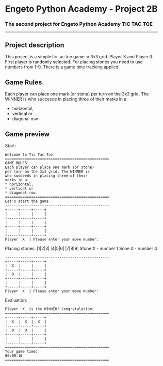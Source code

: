 # **Engeto Python Academy - Project 2B**
### The second project for Engeto Python Academy TIC TAC TOE
---
## **Project description**
This project is a simple tic tac toe game in 3x3 grid. Player X and Player 0.
First player is randomly selected.
For placing stones you need to use numbers from 1-9.
There is a game time tracking applied.
## **Game Rules**
Each player can place one mark (or stone)
per turn on the 3x3 grid. The WINNER is
who succeeds in placing three of their
marks in a:
* horizontal,
* vertical or
* diagonal row

## **Game preview**
Start:
```
Welcome to Tic Tac Toe
================================================
GAME RULES:
Each player can place one mark (or stone)
per turn on the 3x3 grid. The WINNER is
who succeeds in placing three of their
marks in a:
* horizontal,
* vertical or
* diagonal row
================================================
Let's start the game
------------------------------------------------
+-----+-----+-----+
|     |     |     |
+-----+-----+-----+
|     |     |     |
+-----+-----+-----+
|     |     |     |
+-----+-----+-----+
Player  X  | Please enter your move number:  
```
Placing stones:
|1|2|3|
|4|5|6|
|7|8|9|
Stone X - number 1
Sone 0 - number 4

```
------------------------------------------------
+-----+-----+-----+
|  X  |     |     |
+-----+-----+-----+
|  O  |     |     |
+-----+-----+-----+
|     |     |     |
+-----+-----+-----+
Player  X  | Please enter your move number: 
```
Evaluation:
```
Player  X  is the WINNER! Congratulation! 
================================================
+-----+-----+-----+
|  X  |  X  |  X  |
+-----+-----+-----+
|  O  |  O  |     |
+-----+-----+-----+
|     |     |     |
+-----+-----+-----+
================================================
Your game time:
00:09:16
================================================
```

